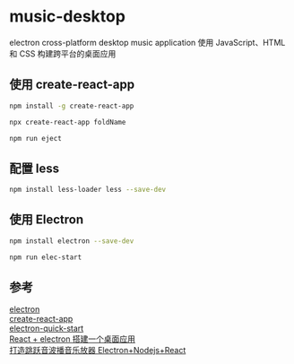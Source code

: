 # music-desktop

electron cross-platform desktop music application
使用 JavaScript、HTML 和 CSS 构建跨平台的桌面应用

## 使用 create-react-app

```bash
npm install -g create-react-app

npx create-react-app foldName

npm run eject
```

## 配置 less

```bash
npm install less-loader less --save-dev
```

## 使用 Electron

```bash
npm install electron --save-dev

npm run elec-start
```

## 参考

[electron](https://electronjs.org/)</br>
[create-react-app](https://github.com/facebook/create-react-app)</br>
[electron-quick-start](https://github.com/electron/electron-quick-start)</br>
[React + electron 搭建一个桌面应用](https://juejin.im/post/5a6a91276fb9a01cbd58ce32) </br>
[打造跳跃音波播音乐放器 Electron+Nodejs+React](https://juejin.im/post/5af02453518825672c00dfd4) </br>
